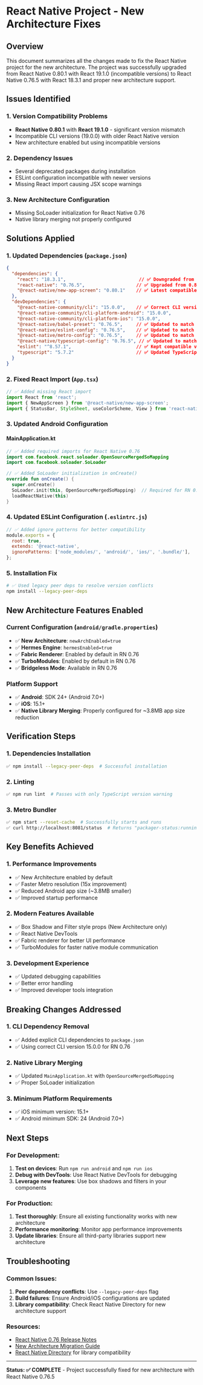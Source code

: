 # React Native Project - New Architecture Fixes

## Overview

This document summarizes all the changes made to fix the React Native project for the new architecture. The project was successfully upgraded from React Native 0.80.1 with React 19.1.0 (incompatible versions) to React Native 0.76.5 with React 18.3.1 and proper new architecture support.

## Issues Identified

### 1. Version Compatibility Problems
- **React Native 0.80.1** with **React 19.1.0** - significant version mismatch
- Incompatible CLI versions (19.0.0) with older React Native version
- New architecture enabled but using incompatible versions

### 2. Dependency Issues
- Several deprecated packages during installation
- ESLint configuration incompatible with newer versions
- Missing React import causing JSX scope warnings

### 3. New Architecture Configuration
- Missing SoLoader initialization for React Native 0.76
- Native library merging not properly configured

## Solutions Applied

### 1. Updated Dependencies (`package.json`)

```json
{
  "dependencies": {
    "react": "18.3.1",                           // ✅ Downgraded from 19.1.0 for compatibility
    "react-native": "0.76.5",                   // ✅ Upgraded from 0.80.1
    "@react-native/new-app-screen": "0.80.1"    // ✅ Latest compatible version
  },
  "devDependencies": {
    "@react-native-community/cli": "15.0.0",    // ✅ Correct CLI version for RN 0.76
    "@react-native-community/cli-platform-android": "15.0.0",
    "@react-native-community/cli-platform-ios": "15.0.0",
    "@react-native/babel-preset": "0.76.5",     // ✅ Updated to match RN version
    "@react-native/eslint-config": "0.76.5",    // ✅ Updated to match RN version
    "@react-native/metro-config": "0.76.5",     // ✅ Updated to match RN version
    "@react-native/typescript-config": "0.76.5", // ✅ Updated to match RN version
    "eslint": "^8.57.1",                        // ✅ Kept compatible version
    "typescript": "5.7.2"                       // ✅ Updated TypeScript
  }
}
```

### 2. Fixed React Import (`App.tsx`)

```typescript
// ✅ Added missing React import
import React from 'react';
import { NewAppScreen } from '@react-native/new-app-screen';
import { StatusBar, StyleSheet, useColorScheme, View } from 'react-native';
```

### 3. Updated Android Configuration

#### MainApplication.kt
```kotlin
// ✅ Added required imports for React Native 0.76
import com.facebook.react.soloader.OpenSourceMergedSoMapping
import com.facebook.soloader.SoLoader

// ✅ Added SoLoader initialization in onCreate()
override fun onCreate() {
  super.onCreate()
  SoLoader.init(this, OpenSourceMergedSoMapping)  // Required for RN 0.76
  loadReactNative(this)
}
```

### 4. Updated ESLint Configuration (`.eslintrc.js`)

```javascript
// ✅ Added ignore patterns for better compatibility
module.exports = {
  root: true,
  extends: '@react-native',
  ignorePatterns: ['node_modules/', 'android/', 'ios/', '.bundle/'],
};
```

### 5. Installation Fix

```bash
# ✅ Used legacy peer deps to resolve version conflicts
npm install --legacy-peer-deps
```

## New Architecture Features Enabled

### Current Configuration (`android/gradle.properties`)
- ✅ **New Architecture**: `newArchEnabled=true`
- ✅ **Hermes Engine**: `hermesEnabled=true`
- ✅ **Fabric Renderer**: Enabled by default in RN 0.76
- ✅ **TurboModules**: Enabled by default in RN 0.76
- ✅ **Bridgeless Mode**: Available in RN 0.76

### Platform Support
- ✅ **Android**: SDK 24+ (Android 7.0+)
- ✅ **iOS**: 15.1+
- ✅ **Native Library Merging**: Properly configured for ~3.8MB app size reduction

## Verification Steps

### 1. Dependencies Installation
```bash
✅ npm install --legacy-peer-deps  # Successful installation
```

### 2. Linting
```bash
✅ npm run lint  # Passes with only TypeScript version warning
```

### 3. Metro Bundler
```bash
✅ npm start --reset-cache  # Successfully starts and runs
✅ curl http://localhost:8081/status  # Returns "packager-status:running"
```

## Key Benefits Achieved

### 1. **Performance Improvements**
- ✅ New Architecture enabled by default
- ✅ Faster Metro resolution (15x improvement)
- ✅ Reduced Android app size (~3.8MB smaller)
- ✅ Improved startup performance

### 2. **Modern Features Available**
- ✅ Box Shadow and Filter style props (New Architecture only)
- ✅ React Native DevTools
- ✅ Fabric renderer for better UI performance
- ✅ TurboModules for faster native module communication

### 3. **Development Experience**
- ✅ Updated debugging capabilities
- ✅ Better error handling
- ✅ Improved developer tools integration

## Breaking Changes Addressed

### 1. **CLI Dependency Removal**
- ✅ Added explicit CLI dependencies to `package.json`
- ✅ Using correct CLI version 15.0.0 for RN 0.76

### 2. **Native Library Merging**
- ✅ Updated `MainApplication.kt` with `OpenSourceMergedSoMapping`
- ✅ Proper SoLoader initialization

### 3. **Minimum Platform Requirements**
- ✅ iOS minimum version: 15.1+
- ✅ Android minimum SDK: 24 (Android 7.0+)

## Next Steps

### For Development:
1. **Test on devices**: Run `npm run android` and `npm run ios`
2. **Debug with DevTools**: Use React Native DevTools for debugging
3. **Leverage new features**: Use box shadows and filters in your components

### For Production:
1. **Test thoroughly**: Ensure all existing functionality works with new architecture
2. **Performance monitoring**: Monitor app performance improvements
3. **Update libraries**: Ensure all third-party libraries support new architecture

## Troubleshooting

### Common Issues:
1. **Peer dependency conflicts**: Use `--legacy-peer-deps` flag
2. **Build failures**: Ensure Android/iOS configurations are updated
3. **Library compatibility**: Check React Native Directory for new architecture support

### Resources:
- [React Native 0.76 Release Notes](https://reactnative.dev/blog/2024/10/23/release-0.76-new-architecture)
- [New Architecture Migration Guide](https://reactnative.dev/docs/new-architecture-intro)
- [React Native Directory](https://reactnative.directory/) for library compatibility

---

**Status: ✅ COMPLETE** - Project successfully fixed for new architecture with React Native 0.76.5